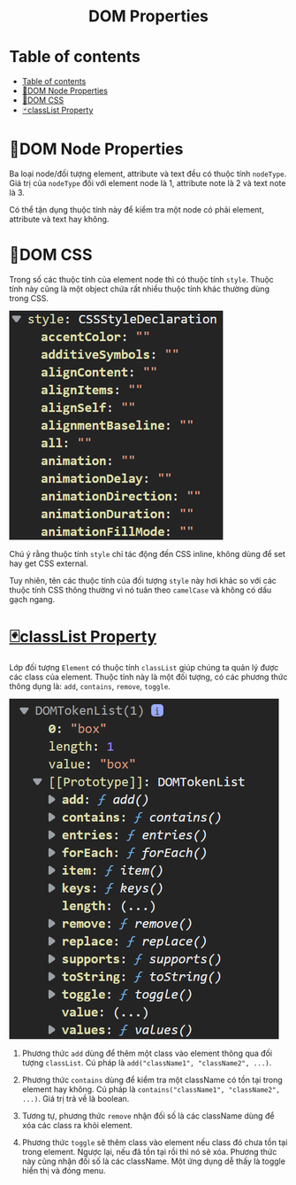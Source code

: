 <link rel='stylesheet' href='../../main.css'>

<div class="title">
    <center><h1 class="bigtitle">DOM Properties</h1></center>
</div>

# Table of contents

- [Table of contents](#table-of-contents)
- [🧩DOM Node Properties](#dom-node-properties)
- [💄DOM CSS](#dom-css)
- [🃏classList Property](#classlist-property)

# 🧩DOM Node Properties

Ba loại node/đối tượng element, attribute và text đều có thuộc tính `nodeType`. Giá trị của `nodeType` đối với element node là 1, attribute note là 2 và text note là 3.

Có thể tận dụng thuộc tính này để kiểm tra một node có phải element, attribute và text hay không.

# 💄DOM CSS

Trong số các thuộc tính của element node thì có thuộc tính `style`. Thuộc tính này cũng là một object chứa rất nhiều thuộc tính khác thường dùng trong CSS.

<img src = "dom3.png">

Chú ý rằng thuộc tính `style` chỉ tác động đến CSS inline, không dùng để set hay get CSS external.

Tuy nhiên, tên các thuộc tính của đối tượng `style` này hơi khác so với các thuộc tính CSS thông thường vì nó tuân theo `camelCase` và không có dấu gạch ngang.

# [🃏classList Property](https://developer.mozilla.org/en-US/docs/Web/API/Element/classList)

Lớp đối tượng `Element` có thuộc tính `classList` giúp chúng ta quản lý được các class của element. Thuộc tính này là một đối tượng, có các phương thức thông dụng là: `add`, `contains`, `remove`, `toggle`.

<img src = "dom4.png">

1. Phương thức `add` dùng để thêm một class vào element thông qua đối tượng `classList`. Cú pháp là `add("className1", "className2", ...)`.

2. Phương thức `contains` dùng để kiểm tra một className có tồn tại trong element hay không. Cú pháp là `contains("className1", "className2", ...)`. Giá trị trả về là boolean.

3. Tương tự, phương thức `remove` nhận đối số là các className dùng để xóa các class ra khỏi element.

4. Phương thức `toggle` sẽ thêm class vào element nếu class đó chưa tồn tại trong element. Ngược lại, nếu đã tồn tại rồi thì nó sẽ xóa. Phương thức này cũng nhận đối số là các className. Một ứng dụng dễ thấy là toggle hiển thị và đóng menu.
